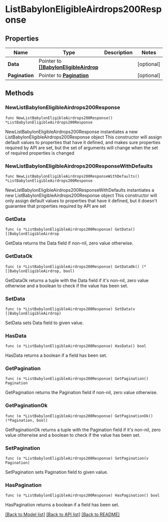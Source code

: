 # ListBabylonEligibleAirdrops200Response

## Properties

Name | Type | Description | Notes
------------ | ------------- | ------------- | -------------
**Data** | Pointer to [**[]BabylonEligibleAirdrop**](BabylonEligibleAirdrop.md) |  | [optional] 
**Pagination** | Pointer to [**Pagination**](Pagination.md) |  | [optional] 

## Methods

### NewListBabylonEligibleAirdrops200Response

`func NewListBabylonEligibleAirdrops200Response() *ListBabylonEligibleAirdrops200Response`

NewListBabylonEligibleAirdrops200Response instantiates a new ListBabylonEligibleAirdrops200Response object
This constructor will assign default values to properties that have it defined,
and makes sure properties required by API are set, but the set of arguments
will change when the set of required properties is changed

### NewListBabylonEligibleAirdrops200ResponseWithDefaults

`func NewListBabylonEligibleAirdrops200ResponseWithDefaults() *ListBabylonEligibleAirdrops200Response`

NewListBabylonEligibleAirdrops200ResponseWithDefaults instantiates a new ListBabylonEligibleAirdrops200Response object
This constructor will only assign default values to properties that have it defined,
but it doesn't guarantee that properties required by API are set

### GetData

`func (o *ListBabylonEligibleAirdrops200Response) GetData() []BabylonEligibleAirdrop`

GetData returns the Data field if non-nil, zero value otherwise.

### GetDataOk

`func (o *ListBabylonEligibleAirdrops200Response) GetDataOk() (*[]BabylonEligibleAirdrop, bool)`

GetDataOk returns a tuple with the Data field if it's non-nil, zero value otherwise
and a boolean to check if the value has been set.

### SetData

`func (o *ListBabylonEligibleAirdrops200Response) SetData(v []BabylonEligibleAirdrop)`

SetData sets Data field to given value.

### HasData

`func (o *ListBabylonEligibleAirdrops200Response) HasData() bool`

HasData returns a boolean if a field has been set.

### GetPagination

`func (o *ListBabylonEligibleAirdrops200Response) GetPagination() Pagination`

GetPagination returns the Pagination field if non-nil, zero value otherwise.

### GetPaginationOk

`func (o *ListBabylonEligibleAirdrops200Response) GetPaginationOk() (*Pagination, bool)`

GetPaginationOk returns a tuple with the Pagination field if it's non-nil, zero value otherwise
and a boolean to check if the value has been set.

### SetPagination

`func (o *ListBabylonEligibleAirdrops200Response) SetPagination(v Pagination)`

SetPagination sets Pagination field to given value.

### HasPagination

`func (o *ListBabylonEligibleAirdrops200Response) HasPagination() bool`

HasPagination returns a boolean if a field has been set.


[[Back to Model list]](../README.md#documentation-for-models) [[Back to API list]](../README.md#documentation-for-api-endpoints) [[Back to README]](../README.md)


